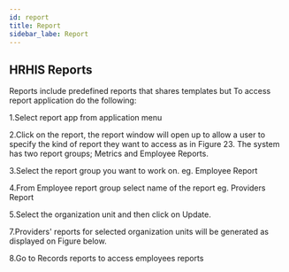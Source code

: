 ```yaml
---
id: report
title: Report
sidebar_labe: Report
---
```


## HRHIS Reports
Reports include predefined reports that shares templates but
To access report application do the following:

  1.Select report app from application menu

  2.Click on the report, the report window will open up to allow a user to specify the kind of report they want to access as in Figure 23. The system has two report groups; Metrics and Employee Reports.

  3.Select the report group you want to work on. eg. Employee Report

  4.From Employee report group select name of the report eg. Providers Report

  5.Select the organization unit and then click on Update.

  7.Providers' reports for selected organization units will be generated as displayed on Figure below.

  8.Go to Records reports to access employees reports
